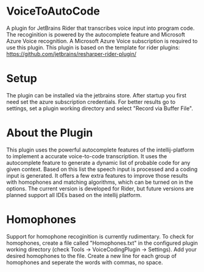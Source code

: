 # VoiceToAutoCode
A plugin for JetBrains Rider that transcribes voice input into program code.
The recoginition is powered by the autocomplete feature and Microsoft Azure Voice recognition.
A Microsoft Azure Voice subscription is required to use this plugin.
This plugin is based on the template for rider plugins: https://github.com/jetbrains/resharper-rider-plugin/

# Setup
The plugin can be installed via the jetbrains store.
After startup you first need set the azure subscription credentials.
For better results go to settings, set a plugin working directory and select "Record via Buffer File".

# About the Plugin
This plugin uses the powerful autocomplete features of the intellij-platform to implement a accurate voice-to-code transcription.
It uses the autocomplete feature to generate a dynamic list of probable code for any given context.
Based on this list the speech input is processed and a coding input is generated.
It offers a few extra features to improve those results with homophones and matching algorithms, which can be turned on in the options.
The current version is developed for Rider, but future versions are planned support all IDEs based on the intellij platform.

# Homophones
Support for homophone recoginition is currently rudimentary.
To check for homophones, create a file called "Homophones.txt" in the configured plugin working directory (check Tools -> VoiceCodingPlugin -> Settings).
Add your desired homophones to the file. Create a new line for each group of homophones and seperate the words with commas, no space.
